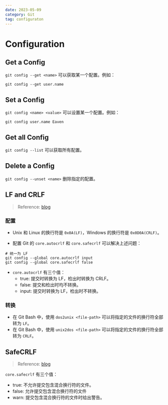 ```yaml
---
date: 2023-05-09
category: Git
tag: configuraton
---
```


# Configuration

## Get a Config

`git config --get <name>` 可以获取某一个配置。例如：

```git
git config --get user.name
```

## Set a Config

`git config <name> <value>` 可以设置某一个配置。例如：

```git
git config user.name Eaven
```

## Get all Config

`git config --list` 可以获取所有配置。

## Delete a Config

`git config --unset <name>` 删除指定的配置。

## LF and CRLF

> Reference: [blog](http://kuanghy.github.io/2017/03/19/git-lf-or-crlf)

### 配置

- Unix 和 Linux 的换行符是 `0x0A(LF)`，Windows 的换行符是 `0x0D0A(CRLF)`。

- 配置 Git 的 `core.autocrlf` 和 `core.safecrlf` 可以解决上述问题：

```git
# 统一为 LF
git config --global core.autocrlf input
git config --global core.safecrlf false
```

- `core.autocrlf` 有三个值：
  - true: 提交时转换为 LF，检出时转换为 CRLF。
  - false: 提交和检出时均不转换。
  - input: 提交时转换为 LF，检出时不转换。

### 转换

- 在 Git Bash 中，使用 `dos2unix <file-path>` 可以将指定的文件的换行符全部转为 `LF`。
- 在 Git Bash 中，使用 `unix2dos <file-path>` 可以将指定的文件的换行符全部转为 `CRLF`。

## SafeCRLF

> Reference: [blog](http://kuanghy.github.io/2017/03/19/git-lf-or-crlf)

`core.safecrlf` 有三个值：
- true: 不允许提交包含混合换行符的文件。
- false: 允许提交包含混合换行符的文件
- warn: 提交包含混合换行符的文件时给出警告。
